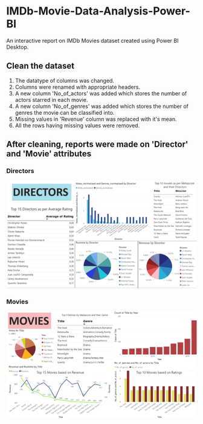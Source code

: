 # IMDb-Movie-Data-Analysis-Power-BI

An interactive report on IMDb Movies dataset created using Power BI Desktop.

## Clean the dataset

<ol>
<li> The datatype of columns was changed. </li>
<li> Columns were renamed with appropriate headers. </li>
<li> A new column 'No_of_actors' was added which stores the number of actors starred in each movie. </li>
<li> A new column 'No_of_genres' was added which stores the number of genres the movie can be classified into. </li>
<li> Missing values in 'Revenue' column was replaced with it's mean. </li>
<li> All the rows having missing values were removed. </li>
</ol>


##  After cleaning, reports were made on 'Director' and 'Movie' attributes

### Directors 

![Screenshot](img_dir.png)



### Movies 

![Screenshot](img_movie.png)

